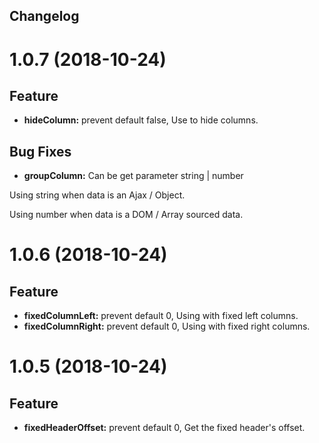 ## Changelog

<a name="1.0.7"></a>
# 1.0.7 (2018-10-24)

## Feature
- **hideColumn:** prevent default false, Use to hide columns.

## Bug Fixes
- **groupColumn:** Can be get parameter string | number

Using string when data is an Ajax / Object.

Using number when data is a DOM / Array sourced data.

<a name="1.0.6"></a>
# 1.0.6 (2018-10-24)

## Feature
- **fixedColumnLeft:** prevent default 0, Using with fixed left columns.
- **fixedColumnRight:** prevent default 0, Using with fixed right columns.
  
<a name="1.0.5"></a>
# 1.0.5 (2018-10-24)

## Feature
- **fixedHeaderOffset:** prevent default 0, Get the fixed header's offset.
  
